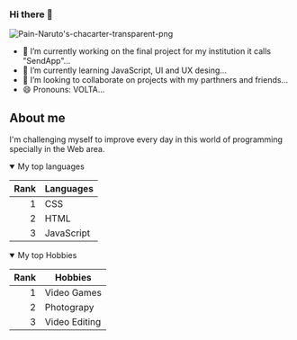 ### Hi there 👋
<picture>
 <source media="(prefers-color-scheme: dark)" srcset="https://i.pinimg.com/originals/2b/15/81/2b15814cb9fd1e88ae75ddd100e7ee46.gif">
 <source media="(prefers-color-scheme: light)" srcset="https://i.pinimg.com/originals/2b/15/81/2b15814cb9fd1e88ae75ddd100e7ee46.gif">
 <img alt="Pain-Naruto's-chacarter-transparent-png" src="https://i.pinimg.com/originals/2b/15/81/2b15814cb9fd1e88ae75ddd100e7ee46.gif">
</picture>

- 🔭 I’m currently working on the final project for my institution it calls "SendApp"...
- 🌱 I’m currently learning JavaScript, UI and UX desing...
- 👯 I’m looking to collaborate on projects with my parthners and friends...
- 😄 Pronouns: VOLTA...

## About me
I'm challenging myself to improve every day in this world of programming specially in the Web area.
<details open>
<summary>My top languages</summary>

| Rank | Languages |
|-----:|-----------|
|     1| CSS       |
|     2| HTML      |
|     3| JavaScript|

</details>
<details open>
<summary>My top Hobbies</summary>

| Rank | Hobbies   |
|-----:|-----------|
|     1| Video Games|
|     2| Photograpy |
|     3| Video Editing|

</details>
